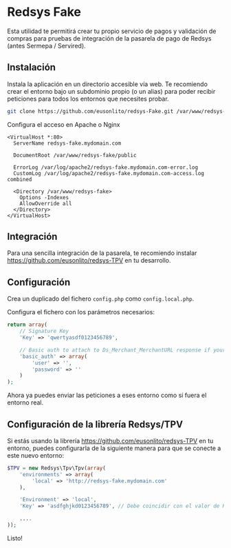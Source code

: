 Redsys Fake
=====

Esta utilidad te permitirá crear tu propio servicio de pagos y validación de compras para pruebas de integración de la pasarela de pago de Redsys (antes Sermepa / Servired).

## Instalación

Instala la aplicación en un directorio accesible vía web. Te recomiendo crear el entorno bajo un subdominio propio (o un alias) para poder recibir peticiones para todos los entornos que necesites probar.

````bash
git clone https://github.com/eusonlito/redsys-Fake.git /var/www/redsys-fake
````

Configura el acceso en Apache o Nginx

````
<VirtualHost *:80>
  ServerName redsys-fake.mydomain.com

  DocumentRoot /var/www/redsys-fake/public

  ErrorLog /var/log/apache2/redsys-fake.mydomain.com-error.log
  CustomLog /var/log/apache2/redsys-fake.mydomain.com-access.log combined

  <Directory /var/www/redsys-fake>
    Options -Indexes
    AllowOverride all
  </Directory>
</VirtualHost>
````

## Integración

Para una sencilla integración de la pasarela, te recomiendo instalar https://github.com/eusonlito/redsys-TPV en tu desarrollo.

## Configuración

Crea un duplicado del fichero `config.php` como `config.local.php`.

Configura el fichero con los parámetros necesarios:

````php
return array(
    // Signature Key
    'Key' => 'qwertyasdf0123456789',

    // Basic auth to attach to Ds_Merchant_MerchantURL response if your environment is protected
    'basic_auth' => array(
        'user' => '',
        'password' => ''
    )
);
````

Ahora ya puedes enviar las peticiones a eses entorno como si fuera el entorno real.

## Configuración de la librería Redsys/TPV

Si estás usando la librería https://github.com/eusonlito/redsys-TPV en tu entorno, puedes configurarla de la siguiente manera para que se conecte a este nuevo entorno:

```php
$TPV = new Redsys\Tpv\Tpv(array(
    'environments' => array(
        'local' => 'http://redsys-fake.mydomain.com'
    ),

    'Environment' => 'local',
    'Key' => 'asdfghjkd0123456789', // Debe coincidir con el valor de Key del entorno de pruebas

    ....
));
````

Listo!
